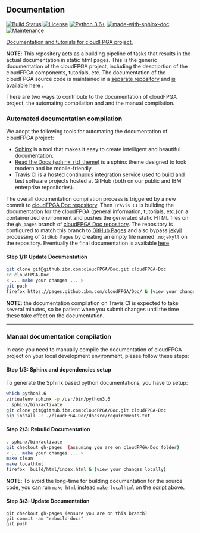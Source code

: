 ## Documentation

[![Build Status](https://travis.ibm.com/cloudFPGA/Doc.svg?token=8sgWzx3xuqu53CzFUy8K&branch=master)](https://travis.ibm.com/cloudFPGA/Doc)  [![License](https://img.shields.io/badge/License-Apache%202.0-blue.svg)](https://opensource.org/licenses/Apache-2.0) [![Python 3.6+](https://img.shields.io/badge/python-3.6+-blue.svg)](https://www.python.org/downloads/release/python-360/) [![made-with-sphinx-doc](https://img.shields.io/badge/Made%20with-Sphinx-1f425f.svg)](https://www.sphinx-doc.org/) [![Maintenance](https://img.shields.io/badge/Maintained%3F-yes-green.svg)](https://github.ibm.com/cloudFPGA/Doc/pulse)

[Documentation and tutorials for cloudFPGA project.](https://pages.github.ibm.com/cloudFPGA/Doc/)

**NOTE**: This repository acts as a building pipeline of tasks that results in the actual documentation in static
html pages. This is the generic documentation of the cloudFPGA project, including the desctiprtion of the cloudFPGA 
components, tutorials, etc. The documentation of the cloudFPGA source code is maintained in a 
[separate repository](https://github.ibm.com/cloudFPGA/Dox/) and 
[is available here ](https://pages.github.ibm.com/cloudFPGA/Dox/).


There are two ways to contribute to the documentation of cloudFPGA project, the automating compilation and and the manual compilation.

### Automated documentation compilation

We adopt the following tools for automating the documentation of cloudFPGA project:
* [Sphinx](https://www.sphinx-doc.org/en/master/) is a tool that makes it easy to create intelligent and beautiful documentation.
* [Read the Docs (sphinx_rtd_theme)](https://readthedocs.org/) is a sphinx theme designed to look modern and be mobile-friendly.
* [Travis CI](https://travis-ci.org/) is a hosted continuous integration service used to build and test software projects hosted at GitHub (both on our public and IBM enterprise repositories).

The overall documentation compilation process is triggered by a new commit to 
[cloudFPGA Doc repository](https://github.ibm.com/cloudFPGA/Doc). Then `Travis CI` is building the documentation 
for the cloudFPGA (general information, tutorials, etc.)on a containerized environment and pushes the generated 
static HTML files on the `gh_pages` branch of [cloudFPGA Doc repository](https://github.ibm.com/cloudFPGA/Doc). 
The repository is configured to match this branch to 
[GitHub Pages](https://help.github.com/en/github/working-with-github-pages/getting-started-with-github-pages) and 
also bypass [jekyll](https://jekyllrb.com/) processing of `GitHub Pages` by creating an empty file named `.nojekyll` 
on the repository. Eventually the final documentation is available [here](https://pages.github.ibm.com/cloudFPGA/Doc/).

#### Step 1/1: Update Documentation

```bash
git clone git@github.ibm.com:cloudFPGA/Doc.git cloudFPGA-Doc
cd cloudFPGA-Doc
< ... make your changes ... >
git push
firefox https://pages.github.ibm.com/cloudFPGA/Doc/ & (view your changes)
```

**NOTE**: the documentation compilation on Travis CI is expected to take several minutes, so be patient when you submit changes until the time these take effect on the documentation.

***

### Manual documentation compilation
In case you need to manually compile the documentation of cloudFPGA project on your local development environment, please follow these steps:

#### Step 1/3: Sphinx and dependencies setup

To generate the Sphinx based python documentations, you have to setup:
```bash
which python3.6
virtualenv sphinx -p /usr/bin/python3.6
. sphinx/bin/activate
git clone git@github.ibm.com:cloudFPGA/Doc.git cloudFPGA-Doc
pip install -r ./cloudFPGA-Doc/docsrc/requirements.txt
```
#### Step 2/3: Rebuild Documentation

```bash
. sphinx/bin/activate
git checkout gh-pages  (assuming you are on cloudFPGA-Doc folder)
< ... make your changes ... >
make clean
make localhtml
firefox _build/html/index.html & (view your changes locally)
```

**NOTE**: To avoid the long-time for building documentation for the source code, you can run `make html` 
instead `make localhtml` on the script above.

#### Step 3/3: Update Documentation

```
git checkout gh-pages (ensure you are on this branch)
git commit -am "rebuild docs"
git push
```
